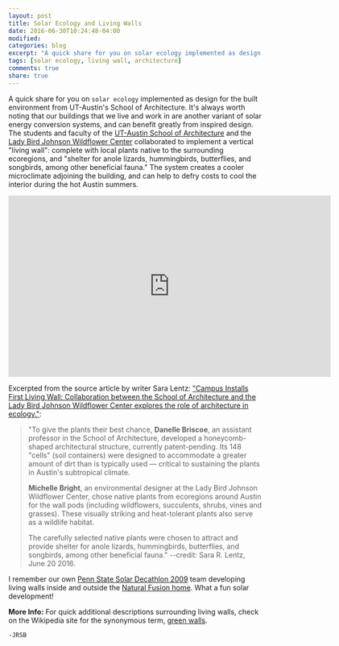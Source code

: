 ```yaml
---
layout: post
title: Solar Ecology and Living Walls
date: 2016-06-30T10:24:48-04:00
modified:
categories: blog
excerpt: "A quick share for you on solar ecology implemented as design for the built environment from UT-Austin's School of Architecture. It's always worth noting that our buildings that we live and work in are another variant of solar energy conversion systems, and can benefit greatly from inspired design. Here, students and faculty collaborated to implement a vertical living wall."
tags: [solar ecology, living wall, architecture]
comments: true
share: true
---
```


A quick share for you on `solar ecology` implemented as design for the built environment from UT-Austin's School of Architecture. It's always worth noting that our buildings that we live and work in are another variant of solar energy conversion systems, and can benefit greatly from inspired design. The students and faculty of the [UT-Austin School of Architecture](http://soa.utexas.edu/) and the [Lady Bird Johnson Wildflower Center](http://www.wildflower.org/) collaborated to implement a vertical "living wall": complete with local plants native to the surrounding ecoregions, and "shelter for anole lizards, hummingbirds, butterflies, and songbirds, among other beneficial fauna." The system creates a cooler microclimate adjoining the building, and can help to defry costs to cool the interior during the hot Austin summers.

<iframe src="https://player.vimeo.com/video/171415202" width="640" height="360" frameborder="0" webkitallowfullscreen mozallowfullscreen allowfullscreen>
</iframe>

Excerpted from the source article by writer Sara Lentz: ["Campus Installs First Living Wall: Collaboration between the School of Architecture and the Lady Bird Johnson Wildflower Center explores the role of architecture in ecology."](http://news.utexas.edu/2016/06/20/campus-installs-first-living-wall?utm_source=facebook&utm_medium=referral&utm_campaign=UTAustinSocial):

> "To give the plants their best chance, **Danelle Briscoe**, an assistant professor in the School of Architecture, developed a honeycomb-shaped architectural structure, currently patent-pending. Its 148 "cells" (soil containers) were designed to accommodate a greater amount of dirt than is typically used — critical to sustaining the plants in Austin's subtropical climate.
> 
> **Michelle Bright**, an environmental designer at the Lady Bird Johnson Wildflower Center, chose native plants from ecoregions around Austin for the wall pods (including wildflowers, succulents, shrubs, vines and grasses). These visually striking and heat-tolerant plants also serve as a wildlife habitat.
> 
> The carefully selected native plants were chosen to attract and provide shelter for anole lizards, hummingbirds, butterflies, and songbirds, among other beneficial fauna."  --credit: Sara R. Lentz, June 20 2016. 


I remember our own [Penn State Solar Decathlon 2009](http://www.solardecathlon.gov/past/2009/team_penn.html) team developing living walls inside and outside the [Natural Fusion home](http://inhabitat.com/natural-fusion-penn-states-solar-decathlon-house/). What a fun solar development! 

**More Info:** For quick additional descriptions surrounding living walls, check on the Wikipedia site for the synonymous term, [green walls](https://en.wikipedia.org/wiki/Green_wall).

`-JRSB`